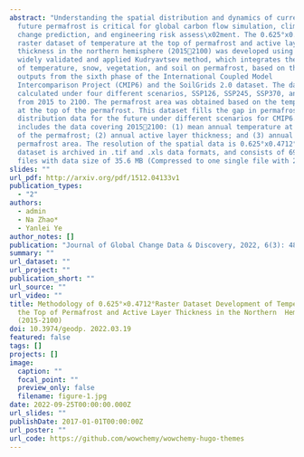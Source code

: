 ```yaml
---
abstract: "Understanding the spatial distribution and dynamics of current and
  future permafrost is critical for global carbon flow simulation, climate
  change prediction, and engineering risk assess\x02ment. The 0.625°x0.4712°
  raster dataset of temperature at the top of permafrost and active layer
  thickness in the northern hemisphere (20152100) was developed using the
  widely validated and applied Kudryavtsev method, which integrates the effects
  of temperature, snow, vegetation, and soil on permafrost, based on the model
  outputs from the sixth phase of the International Coupled Model
  Intercomparison Project (CMIP6) and the SoilGrids 2.0 dataset. The data were
  calculated under four different scenarios, SSP126, SSP245, SSP370, and SSP585,
  from 2015 to 2100. The permafrost area was obtained based on the temperature
  at the top of the permafrost. This dataset fills the gap in permafrost
  distribution data for the future under different scenarios for CMIP6. It
  includes the data covering 20152100: (1) mean annual temperature at the top
  of the permafrost; (2) annual active layer thickness; and (3) annual
  permafrost area. The resolution of the spatial data is 0.625°x0.4712°. The
  dataset is archived in .tif and .xls data formats, and consists of 690 data
  files with data size of 35.6 MB (Compressed to one single file with 27.9 MB)."
slides: ""
url_pdf: http://arxiv.org/pdf/1512.04133v1
publication_types:
  - "2"
authors:
  - admin
  - Na Zhao*
  - Yanlei Ye
author_notes: []
publication: "Journal of Global Change Data & Discovery, 2022, 6(3): 483–490"
summary: ""
url_dataset: ""
url_project: ""
publication_short: ""
url_source: ""
url_video: ""
title: Methodology of 0.625°×0.4712°Raster Dataset Development of Temperature at
  the Top of Permafrost and Active Layer Thickness in the Northern  Hemisphere
  (2015-2100)
doi: 10.3974/geodp. 2022.03.19
featured: false
tags: []
projects: []
image:
  caption: ""
  focal_point: ""
  preview_only: false
  filename: figure-1.jpg
date: 2022-09-25T00:00:00.000Z
url_slides: ""
publishDate: 2017-01-01T00:00:00Z
url_poster: ""
url_code: https://github.com/wowchemy/wowchemy-hugo-themes
---
```

